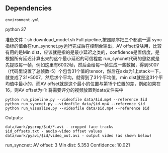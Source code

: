 ## Dependencies
```
environment.yml
```
python 37

准备文件：sh download_model.sh
Full pipeline,按照顺序把三个都跑一遍
sync指标的值会在run_syncnet.py运行完成后在控制台输出，AV offset没啥用，比较有用的是Min dist，应该就是指的是最小延迟之类的，confidence是置信度，是根据所有延迟计算出来的这个最小延迟的可信程度
run_syncnet代码的思路就是先提取每一帧，例如这里有6002帧，然后会给每一帧生成一些数据，得到5007（代码里设置了总帧数-5）个包含31个值的tensor，然后在axis为1上stack一下，就变成了31*5007，然后求个平均，就得到了31个平均值，min dist就是这31个平均值中最小的，而AV offset就是这个最小的位置与第15个位置的差，例如如果在16，则AV offset为-1:
将需要评分的视频放置到data文件夹中
```
python run_pipeline.py --videofile data/$id.mp4 --reference $id
python run_syncnet.py --videofile data/$id.mp4 --reference $id
python run_visualise.py --videofile data/$id.mp4 --reference $id
```

Outputs:
```
data/work/pycrop/$id/*.avi - cropped face tracks
$id_offsets.txt - audio-video offset values
data/work/pyavi/$id/video_out.avi - output video (as shown below)
```
run_syncnet:
AV offset:      3 
Min dist:       5.353
Confidence:     10.021



